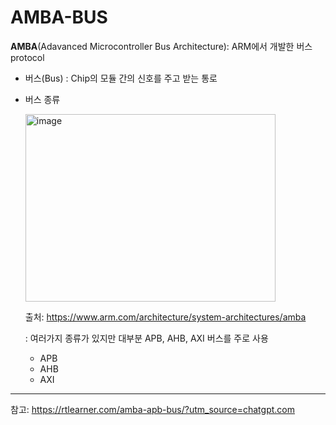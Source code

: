 # AMBA-BUS
 **AMBA**(Adavanced Microcontroller Bus Architecture): ARM에서 개발한 버스 protocol
 * 버스(Bus)
   : Chip의 모듈 간의 신호를 주고 받는 통로
 
 * 버스 종류
   
   <img width="400" height="300" alt="image" src="https://github.com/user-attachments/assets/8463a4e2-f2a2-4ef3-a947-ce71ee9de13f" />

    출처: https://www.arm.com/architecture/system-architectures/amba
   
   : 여러가지 종류가 있지만 대부분 APB, AHB, AXI 버스를 주로 사용
   
   - APB
   - AHB
   - AXI
   

---
참고: https://rtlearner.com/amba-apb-bus/?utm_source=chatgpt.com
